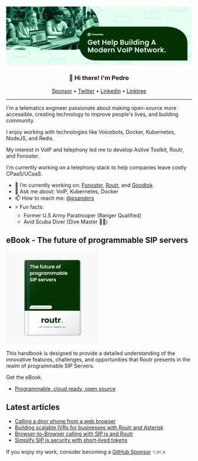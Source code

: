 <img alt="Building the Open Source alternative of Twilio" src="https://raw.githubusercontent.com/psanders/psanders/master/social_banner.png"></img></a>

<h3 align="center">👋 Hi there! I'm Pedro</h3>
<p align="center">
  <a href="https://github.com/sponsors/psanders">Sponsor</a> •
  <a href="https://twitter.com/pedrosanders_">Twitter</a> •
  <a href="https://www.linkedin.com/in/sanders-pedro/">Linkedin</a> •
  <a href="https://linktr.ee/psanders">Linktree</a>
</p>

---
I'm a telematics engineer passionate about making open-source more accessible, creating technology to improve people's lives, and building community. 

I enjoy working with technologies like Voicebots, Docker, Kubernetes, NodeJS, and Redis. 

My interest in VoIP and telephony led me to develop Astive Toolkit, Routr, and Fonoster. 

I'm currently working on a telephony stack to help companies leave costly CPaaS/UCaaS. 

- 🔭 I’m currently working on: [Fonoster](https://github.com/fonoster/fonoster), [Routr](https://github.com/fonoster/routr), and [Goodtok](https://github.com/fonoster/goodtok)
- 💬 Ask me about: VoIP, Kubernetes, Docker
- 📫 How to reach me: [@psanders](https://linktr.ee/psanders)
- ⚡ Fun facts: 
  - Former U.S Army Paratrooper (Ranger Qualified)
  - Avid Scuba Diver (Dive Master 👌🏽)

## eBook - The future of programmable SIP servers

<a href="https://fonoster.gumroad.com/l/the-future-of-programmable-sip-servers">
<img src="https://raw.githubusercontent.com/psanders/psanders/master/book.png" width="250px"></a>

This handbook is designed to provide a detailed understanding of the innovative features, challenges, and opportunities that Routr presents in the realm of programmable SIP Servers.

Get the eBook.

* [Programmable, cloud ready, open source](https://fonoster.gumroad.com/l/the-future-of-programmable-sip-servers)

## Latest articles

- [Calling a door phone from a web browser](https://dev.to/fonoster/calling-a-door-phone-from-a-web-browser-1bko)
- [Building scalable IVRs for businesses with Routr and Asterisk](https://dev.to/fonoster/building-scalable-ivrs-for-businesses-with-routr-and-asterisk-cjd)
- [Browser-to-Browser calling with SIP.js and Routr](https://dev.to/fonoster/browser-to-browser-calling-with-sipjs-and-routr-3l07)
- [Simplify SIP.js security with short-lived tokens](https://dev.to/psanders/simplify-sipjs-security-with-short-lived-tokens-mb8)
 
If you enjoy my work, consider becoming a [GitHub Sponsor](https://github.com/sponsors/psanders) 👈👈

